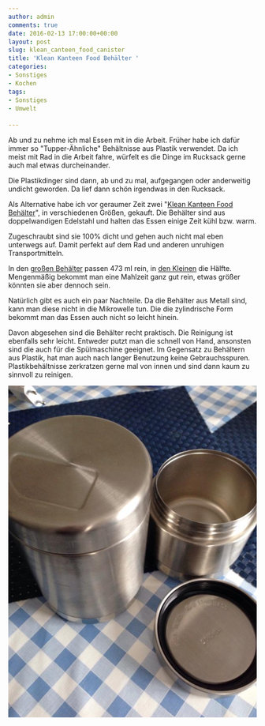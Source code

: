 ```yaml
---
author: admin
comments: true
date: 2016-02-13 17:00:00+00:00
layout: post
slug: klean_canteen_food_canister
title: 'Klean Kanteen Food Behälter '
categories:
- Sonstiges
- Kochen
tags:
- Sonstiges
- Umwelt

---
```


Ab und zu nehme ich mal Essen mit in die Arbeit. Früher habe ich dafür immer so "Tupper-Ähnliche" Behältnisse aus Plastik verwendet. Da ich meist mit Rad in die Arbeit fahre, würfelt es die Dinge im Rucksack gerne auch mal etwas durcheinander.

Die Plastikdinger sind dann, ab und zu mal, aufgegangen oder anderweitig undicht geworden. Da lief dann schön irgendwas in den Rucksack. 

Als Alternative habe ich vor geraumer Zeit zwei "[Klean Kanteen Food Behälter](http://www.amazon.de/gp/product/B00BFZUVK8/ref=as_li_tl?ie=UTF8&camp=1638&creative=19454&creativeASIN=B00BFZUVK8&linkCode=as2&tag=ekiwide0b-21)", in verschiedenen Größen, gekauft. Die Behälter sind aus doppelwandigen Edelstahl und halten das Essen einige Zeit kühl bzw. warm.

Zugeschraubt sind sie 100% dicht und gehen auch nicht mal eben unterwegs auf. Damit perfekt auf dem Rad und anderen unruhigen Transportmitteln.

In den [großen Behälter](http://www.amazon.de/gp/product/B00BFZUVK8/ref=as_li_tl?ie=UTF8&camp=1638&creative=19454&creativeASIN=B00BFZUVK8&linkCode=as2&tag=ekiwide0b-21) passen 473 ml rein, in [den Kleinen](http://www.amazon.de/gp/product/B00BFZH4HG/ref=as_li_tl?ie=UTF8&camp=1638&creative=19454&creativeASIN=B00BFZH4HG&linkCode=as2&tag=ekiwide0b-21) die Hälfte. Mengenmäßig bekommt man eine Mahlzeit ganz gut rein, etwas größer könnten sie aber dennoch sein.

Natürlich gibt es auch ein paar Nachteile. Da die Behälter aus Metall sind, kann man diese nicht in die Mikrowelle tun. Die die zylindrische Form bekommt man das Essen auch nicht so leicht hinein. 

Davon abgesehen sind die Behälter recht praktisch. Die Reinigung ist ebenfalls sehr leicht. 
Entweder putzt man die schnell von Hand, ansonsten sind die auch für die Spülmaschine geeignet. Im Gegensatz zu Behältern aus Plastik, hat man auch nach langer Benutzung keine Gebrauchsspuren. Plastikbehältnisse zerkratzen gerne mal von innen und sind dann kaum zu sinnvoll zu reinigen.

![](/assets/uploads/2016/2/klean_canteen.jpg)